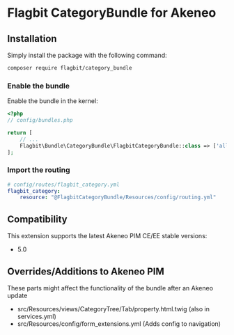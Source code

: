 # Flagbit CategoryBundle for Akeneo

## Installation

Simply install the package with the following command:

``` bash
composer require flagbit/category_bundle
```

### Enable the bundle

Enable the bundle in the kernel:

``` php
<?php
// config/bundles.php

return [
    // ...
    Flagbit\Bundle\CategoryBundle\FlagbitCategoryBundle::class => ['all' => true],
];
```

### Import the routing

``` yml
# config/routes/flagbit_category.yml
flagbit_category:
    resource: "@FlagbitCategoryBundle/Resources/config/routing.yml"
```

## Compatibility

This extension supports the latest Akeneo PIM CE/EE stable versions:

* 5.0

## Overrides/Additions to Akeneo PIM

These parts might affect the functionality of the bundle after an Akeneo update

* src/Resources/views/CategoryTree/Tab/property.html.twig (also in services.yml)
* src/Resources/config/form_extensions.yml (Adds config to navigation)
